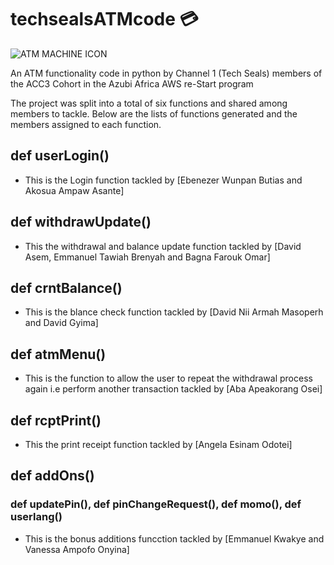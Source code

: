 # techsealsATMcode 	:credit_card:
![ATM MACHINE ICON](/assets/images/atm-machine.png)

An ATM functionality code in python by Channel 1 (Tech Seals) members of the ACC3 Cohort in the Azubi Africa AWS re-Start program

The project was split into a total of six functions and shared among members to tackle. Below are the lists of functions generated and the members assigned to each function.

## def userLogin()
* This is the Login function tackled by [Ebenezer Wunpan Butias and Akosua Ampaw Asante]

## def withdrawUpdate()
* This the withdrawal and balance update function tackled by [David Asem, Emmanuel Tawiah Brenyah and Bagna Farouk Omar]

## def crntBalance()
* This is the blance check function tackled by [David Nii Armah Masoperh and David Gyima]

## def atmMenu()
* This is the function to allow the user to repeat the withdrawal process again i.e perform another transaction tackled by [Aba Apeakorang Osei]

## def rcptPrint()
* This the print receipt function tackled by [Angela Esinam Odotei]

## def addOns()
### def updatePin(), def pinChangeRequest(), def momo(), def userlang()
* This is the bonus additions funcction tackled by [Emmanuel Kwakye and Vanessa Ampofo Onyina]
